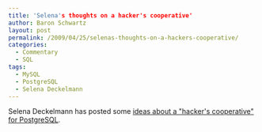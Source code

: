 ```yaml
---
title: 'Selena's thoughts on a hacker's cooperative'
author: Baron Schwartz
layout: post
permalink: /2009/04/25/selenas-thoughts-on-a-hackers-cooperative/
categories:
  - Commentary
  - SQL
tags:
  - MySQL
  - PostgreSQL
  - Selena Deckelmann
---
```

Selena Deckelmann has posted some [ideas about a "hacker's cooperative" for PostgreSQL][1].

 [1]: http://www.chesnok.com/daily/2009/04/25/the-future-of-free-and-open-source-support-models/
